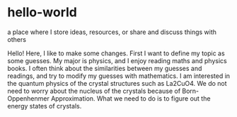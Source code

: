 # hello-world
a place where I store ideas, resources, or share and discuss things with others

Hello! Here, I like to make some changes. First I want to define my topic as some guesses.
My major is physics, and I enjoy reading maths and physics books. I often think about the similarities between my guesses and readings, and try to modify my guesses with mathematics. I am interested in the quantum physics of the crystal structures such as La2CuO4.  We do not need to worry about the nucleus of the crystals because of Born-Oppenhenmer Approximation. What we need to do is to figure out the energy states of crystals.


